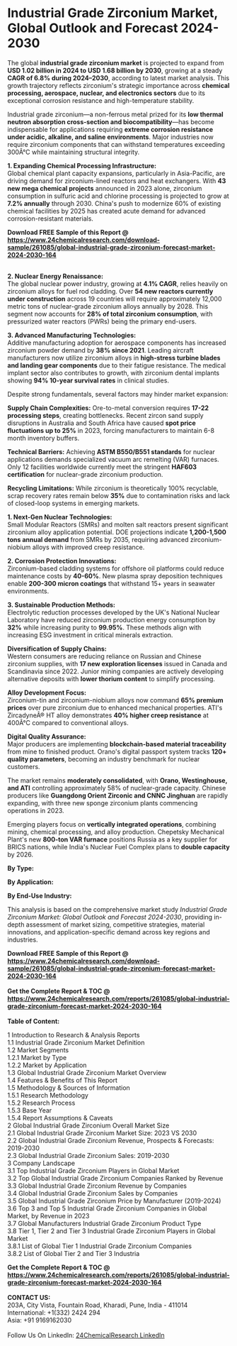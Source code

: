 <h1>Industrial Grade Zirconium Market, Global Outlook and Forecast 2024-2030</h1><p>The global <strong>industrial grade zirconium market</strong> is projected to expand from <strong>USD 1.02 billion in 2024 to USD 1.68 billion by 2030</strong>, growing at a steady <strong>CAGR of 6.8% during 2024–2030</strong>, according to latest market analysis. This growth trajectory reflects zirconium's strategic importance across <strong>chemical processing, aerospace, nuclear, and electronics sectors</strong> due to its exceptional corrosion resistance and high-temperature stability.</p><p>Industrial grade zirconium—a non-ferrous metal prized for its <strong>low thermal neutron absorption cross-section and biocompatibility</strong>—has become indispensable for applications requiring <strong>extreme corrosion resistance under acidic, alkaline, and saline environments</strong>. Major industries now require zirconium components that can withstand temperatures exceeding 300Â°C while maintaining structural integrity.</p><p><strong>1. Expanding Chemical Processing Infrastructure:</strong><br>
Global chemical plant capacity expansions, particularly in Asia-Pacific, are driving demand for zirconium-lined reactors and heat exchangers. With <strong>43 new mega chemical projects</strong> announced in 2023 alone, zirconium consumption in sulfuric acid and chlorine processing is projected to grow at <strong>7.2% annually</strong> through 2030. China's push to modernize 60% of existing chemical facilities by 2025 has created acute demand for advanced corrosion-resistant materials.</p><div><b>Download FREE Sample of this Report @ 
            <a href="https://www.24chemicalresearch.com/download-sample/261085/global-industrial-grade-zirconium-forecast-market-2024-2030-164">
            https://www.24chemicalresearch.com/download-sample/261085/global-industrial-grade-zirconium-forecast-market-2024-2030-164</a></b></div><br><p><strong>2. Nuclear Energy Renaissance:</strong><br>
The global nuclear power industry, growing at <strong>4.1% CAGR</strong>, relies heavily on zirconium alloys for fuel rod cladding. Over <strong>54 new reactors currently under construction</strong> across 19 countries will require approximately 12,000 metric tons of nuclear-grade zirconium alloys annually by 2028. This segment now accounts for <strong>28% of total zirconium consumption</strong>, with pressurized water reactors (PWRs) being the primary end-users.</p><p><strong>3. Advanced Manufacturing Technologies:</strong><br>
Additive manufacturing adoption for aerospace components has increased zirconium powder demand by <strong>38% since 2021</strong>. Leading aircraft manufacturers now utilize zirconium alloys in <strong>high-stress turbine blades and landing gear components</strong> due to their fatigue resistance. The medical implant sector also contributes to growth, with zirconium dental implants showing <strong>94% 10-year survival rates</strong> in clinical studies.</p><p>Despite strong fundamentals, several factors may hinder market expansion:</p><p><strong>Supply Chain Complexities:</strong> Ore-to-metal conversion requires <strong>17-22 processing steps</strong>, creating bottlenecks. Recent zircon sand supply disruptions in Australia and South Africa have caused <strong>spot price fluctuations up to 25%</strong> in 2023, forcing manufacturers to maintain 6-8 month inventory buffers.</p><p><strong>Technical Barriers:</strong> Achieving <strong>ASTM B550/B551 standards</strong> for nuclear applications demands specialized vacuum arc remelting (VAR) furnaces. Only 12 facilities worldwide currently meet the stringent <strong>HAF603 certification</strong> for nuclear-grade zirconium production.</p><p><strong>Recycling Limitations:</strong> While zirconium is theoretically 100% recyclable, scrap recovery rates remain below <strong>35%</strong> due to contamination risks and lack of closed-loop systems in emerging markets.</p><p><strong>1. Next-Gen Nuclear Technologies:</strong><br>
Small Modular Reactors (SMRs) and molten salt reactors present significant zirconium alloy application potential. DOE projections indicate <strong>1,200-1,500 tons annual demand</strong> from SMRs by 2035, requiring advanced zirconium-niobium alloys with improved creep resistance.</p><p><strong>2. Corrosion Protection Innovations:</strong><br>
Zirconium-based cladding systems for offshore oil platforms could reduce maintenance costs by <strong>40-60%</strong>. New plasma spray deposition techniques enable <strong>200-300 micron coatings</strong> that withstand 15+ years in seawater environments.</p><p><strong>3. Sustainable Production Methods:</strong><br>
Electrolytic reduction processes developed by the UK's National Nuclear Laboratory have reduced zirconium production energy consumption by <strong>32%</strong> while increasing purity to <strong>99.95%</strong>. These methods align with increasing ESG investment in critical minerals extraction.</p><p><strong>Diversification of Supply Chains:</strong><br>
	Western consumers are reducing reliance on Russian and Chinese zirconium supplies, with <strong>17 new exploration licenses</strong> issued in Canada and Scandinavia since 2022. Junior mining companies are actively developing alternative deposits with <strong>lower thorium content</strong> to simplify processing.</p><p><strong>Alloy Development Focus:</strong><br>
	Zirconium-tin and zirconium-niobium alloys now command <strong>65% premium prices</strong> over pure zirconium due to enhanced mechanical properties. ATI's ZircadyneÂ® HT alloy demonstrates <strong>40% higher creep resistance</strong> at 400Â°C compared to conventional alloys.</p><p><strong>Digital Quality Assurance:</strong><br>
	Major producers are implementing <strong>blockchain-based material traceability</strong> from mine to finished product. Orano's digital passport system tracks <strong>120+ quality parameters</strong>, becoming an industry benchmark for nuclear customers.</p><p>The market remains <strong>moderately consolidated</strong>, with <strong>Orano, Westinghouse, and ATI</strong> controlling approximately 58% of nuclear-grade capacity. Chinese producers like <strong>Guangdong Orient Zirconic and CNNC Jinghuan</strong> are rapidly expanding, with three new sponge zirconium plants commencing operations in 2023.</p><p>Emerging players focus on <strong>vertically integrated operations</strong>, combining mining, chemical processing, and alloy production. Chepetsky Mechanical Plant's new <strong>800-ton VAR furnace</strong> positions Russia as a key supplier for BRICS nations, while India's Nuclear Fuel Complex plans to <strong>double capacity</strong> by 2026.</p><p><strong>By Type:</strong></p><p><strong>By Application:</strong></p><p><strong>By End-Use Industry:</strong></p><p>This analysis is based on the comprehensive market study <em>Industrial Grade Zirconium Market: Global Outlook and Forecast 2024-2030</em>, providing in-depth assessment of market sizing, competitive strategies, material innovations, and application-specific demand across key regions and industries.</p><div><b>Download FREE Sample of this Report @ 
            <a href="https://www.24chemicalresearch.com/download-sample/261085/global-industrial-grade-zirconium-forecast-market-2024-2030-164">
            https://www.24chemicalresearch.com/download-sample/261085/global-industrial-grade-zirconium-forecast-market-2024-2030-164</a></b></div><br><div><b>Get the Complete Report & TOC @ 
            <a href="https://www.24chemicalresearch.com/reports/261085/global-industrial-grade-zirconium-forecast-market-2024-2030-164">
            https://www.24chemicalresearch.com/reports/261085/global-industrial-grade-zirconium-forecast-market-2024-2030-164</a></b></div><br>
            <b>Table of Content:</b><p>1 Introduction to Research & Analysis Reports<br />
    1.1 Industrial Grade Zirconium Market Definition<br />
    1.2 Market Segments<br />
        1.2.1 Market by Type<br />
        1.2.2 Market by Application<br />
    1.3 Global Industrial Grade Zirconium Market Overview<br />
    1.4 Features & Benefits of This Report<br />
    1.5 Methodology & Sources of Information<br />
        1.5.1 Research Methodology<br />
        1.5.2 Research Process<br />
        1.5.3 Base Year<br />
        1.5.4 Report Assumptions & Caveats<br />
2 Global Industrial Grade Zirconium Overall Market Size<br />
    2.1 Global Industrial Grade Zirconium Market Size: 2023 VS 2030<br />
    2.2 Global Industrial Grade Zirconium Revenue, Prospects & Forecasts: 2019-2030<br />
    2.3 Global Industrial Grade Zirconium Sales: 2019-2030<br />
3 Company Landscape<br />
    3.1 Top Industrial Grade Zirconium Players in Global Market<br />
    3.2 Top Global Industrial Grade Zirconium Companies Ranked by Revenue<br />
    3.3 Global Industrial Grade Zirconium Revenue by Companies<br />
    3.4 Global Industrial Grade Zirconium Sales by Companies<br />
    3.5 Global Industrial Grade Zirconium Price by Manufacturer (2019-2024)<br />
    3.6 Top 3 and Top 5 Industrial Grade Zirconium Companies in Global Market, by Revenue in 2023<br />
    3.7 Global Manufacturers Industrial Grade Zirconium Product Type<br />
    3.8 Tier 1, Tier 2 and Tier 3 Industrial Grade Zirconium Players in Global Market<br />
        3.8.1 List of Global Tier 1 Industrial Grade Zirconium Companies<br />
        3.8.2 List of Global Tier 2 and Tier 3 Industria</p><div><b>Get the Complete Report & TOC @ 
            <a href="https://www.24chemicalresearch.com/reports/261085/global-industrial-grade-zirconium-forecast-market-2024-2030-164">
            https://www.24chemicalresearch.com/reports/261085/global-industrial-grade-zirconium-forecast-market-2024-2030-164</a></b></div><br><b>CONTACT US:</b><br>
            203A, City Vista, Fountain Road, Kharadi, Pune, India - 411014<br>
            International: +1(332) 2424 294<br>
            Asia: +91 9169162030 <br><br>
            Follow Us On LinkedIn: <a href="https://www.linkedin.com/company/24chemicalresearch/">24ChemicalResearch LinkedIn</a>